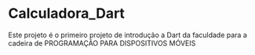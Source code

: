 # Calculadora_Dart
Este projeto é o primeiro projeto de introdução a Dart da faculdade para a cadeira de PROGRAMAÇÃO PARA DISPOSITIVOS MÓVEIS
